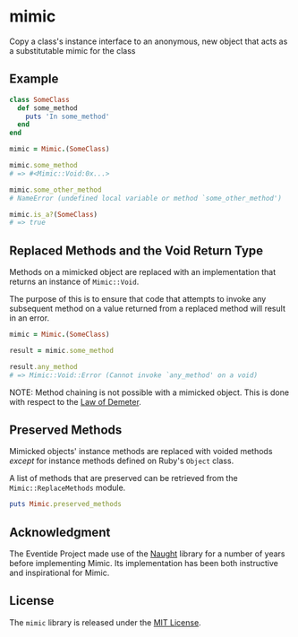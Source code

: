 # mimic

Copy a class's instance interface to an anonymous, new object that acts as a substitutable mimic for the class

## Example

``` ruby
class SomeClass
  def some_method
    puts 'In some_method'
  end
end

mimic = Mimic.(SomeClass)

mimic.some_method
# => #<Mimic::Void:0x...>

mimic.some_other_method
# NameError (undefined local variable or method `some_other_method')

mimic.is_a?(SomeClass)
# => true

```

## Replaced Methods and the Void Return Type

Methods on a mimicked object are replaced with an implementation that returns an instance of `Mimic::Void`.

The purpose of this is to ensure that code that attempts to invoke any subsequent method on a value returned from a replaced method will result in an error.

``` ruby
mimic = Mimic.(SomeClass)

result = mimic.some_method

result.any_method
# => Mimic::Void::Error (Cannot invoke `any_method' on a void)
```

NOTE: Method chaining is not possible with a mimicked object. This is done with respect to the [Law of Demeter](https://en.wikipedia.org/wiki/Law_of_Demeter).

## Preserved Methods

Mimicked objects' instance methods are replaced with voided methods _except_ for instance methods defined on Ruby's `Object` class.

A list of methods that are preserved can be retrieved from the `Mimic::ReplaceMethods` module.

``` ruby
puts Mimic.preserved_methods
```

## Acknowledgment

The Eventide Project made use of the [Naught](https://github.com/avdi/naught) library for a number of years before implementing Mimic. Its implementation has been both instructive and inspirational for Mimic.

## License

The `mimic` library is released under the [MIT License](https://github.com/eventide-project/mimic/blob/master/MIT-License.txt).
